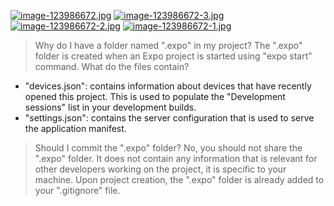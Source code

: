 
[![image-123986672.jpg](https://i.postimg.cc/Pqt1Gk3v/image-123986672.jpg)](https://postimg.cc/MnFnRg8z)
[![image-123986672-3.jpg](https://i.postimg.cc/xTzvM5N8/image-123986672-3.jpg)](https://postimg.cc/PPdvkm4n)
[![image-123986672-2.jpg](https://i.postimg.cc/ydpmXrTg/image-123986672-2.jpg)](https://postimg.cc/CBDnw7XS)
[![image-123986672-1.jpg](https://i.postimg.cc/cC5FCLzz/image-123986672-1.jpg)](https://postimg.cc/SYC6tkkL)

> Why do I have a folder named ".expo" in my project?
The ".expo" folder is created when an Expo project is started using "expo start" command.
> What do the files contain?
- "devices.json": contains information about devices that have recently opened this project. This is used to populate the "Development sessions" list in your development builds.
- "settings.json": contains the server configuration that is used to serve the application manifest.
> Should I commit the ".expo" folder?
No, you should not share the ".expo" folder. It does not contain any information that is relevant for other developers working on the project, it is specific to your machine.
Upon project creation, the ".expo" folder is already added to your ".gitignore" file.
